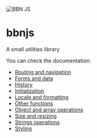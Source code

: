 ![BBN JS](https://bbn.io/img/240w/js.png)

# bbnjs
A small utilities library

You can check the documentation:

* [Routing and navigation](doc/md/ajax.md)
* [Forms and data](doc/md/form.md)
* [History](doc/md/history.md)
* [Initialization](doc/md/init.md)
* [Locale and formatting](doc/md/locale.md)
* [Other functions](doc/md/misc.md)
* [Object and array operations](doc/md/object.md)
* [Size and resizing](doc/md/size.md)
* [Strings operations](doc/md/string.md)
* [Styling](doc/md/style.md)